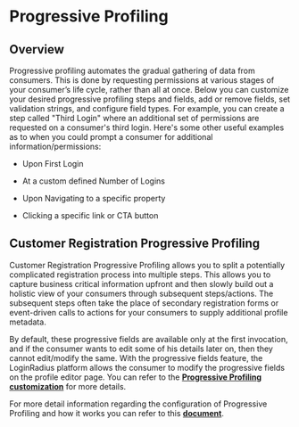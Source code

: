 # Progressive Profiling

## Overview

Progressive profiling automates the gradual gathering of data from consumers. This is done by requesting permissions at various stages of your consumer’s life cycle, rather than all at once. Below you can customize your desired progressive profiling steps and fields, add or remove fields, set validation strings, and configure field types. For example, you can create a step called "Third Login" where an additional set of permissions are requested on a consumer's third login. Here's some other useful examples as to when you could prompt a consumer for additional information/permissions:

-   Upon First Login
    
-   At a custom defined Number of Logins
    
-   Upon Navigating to a specific property
    
-   Clicking a specific link or CTA button
    

## Customer Registration Progressive Profiling

Customer Registration Progressive Profiling allows you to split a potentially complicated registration process into multiple steps. This allows you to capture business critical information upfront and then slowly build out a holistic view of your consumers through subsequent steps/actions. The subsequent steps often take the place of secondary registration forms or event-driven calls to actions for your consumers to supply additional profile metadata.

By default, these progressive fields are available only at the first invocation, and if the consumer wants to edit some of his details later on, then they cannot edit/modify the same. With the progressive fields feature, the LoginRadius platform allows the consumer to modify the progressive fields on the profile editor page. You can refer to the [**Progressive Profiling customization**](https://www.loginradius.com/docs/api/v2/deployment/js-libraries/advanced-js-customizations/#progressiveprofiling27) for more details.

  

For more detail information regarding the configuration of Progressive Profiling and how it works you can refer to this [**document**](https://www.loginradius.com/docs/authentication/concepts/progressive-profiling/).
